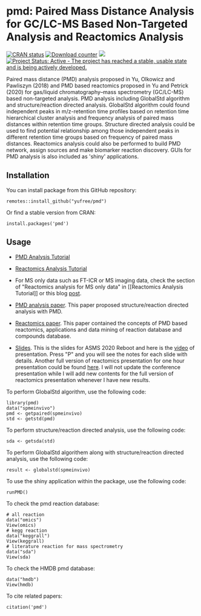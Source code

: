pmd: Paired Mass Distance Analysis for GC/LC-MS Based Non-Targeted Analysis and Reactomics Analysis
================

[![CRAN status](http://www.r-pkg.org/badges/version/pmd)](https://cran.r-project.org/package=pmd) [![Download counter](http://cranlogs.r-pkg.org/badges/pmd)](https://cran.r-project.org/package=pmd) [![](https://cranlogs.r-pkg.org/badges/grand-total/pmd)](https://cran.r-project.org/package=pmd) [![Project Status: Active - The project has reached a stable, usable state and is being actively developed.](http://www.repostatus.org/badges/latest/active.svg)](https://www.repostatus.org/) 

Paired mass distance (PMD) analysis proposed in Yu, Olkowicz and Pawliszyn (2018) and PMD based reactomics proposed in Yu and Petrick (2020) for gas/liquid chromatography–mass spectrometry (GC/LC-MS) based non-targeted analysis. PMD analysis including GlobalStd algorithm and structure/reaction directed analysis. GlobalStd algorithm could found independent peaks in m/z-retention time profiles based on retention time hierarchical cluster analysis and frequency analysis of paired mass distances within retention time groups. Structure directed analysis could be used to find potential relationship among those independent peaks in different retention time groups based on frequency of paired mass distances. Reactomics analysis could also be performed to build PMD network, assign sources and make biomarker reaction discovery. GUIs for PMD analysis is also included as 'shiny' applications.


Installation
------------

You can install package from this GitHub repository:

``` {r}
remotes::install_github("yufree/pmd")
```

Or find a stable version from CRAN:

``` {r}
install.packages('pmd')
```

Usage
-----

- [PMD Analysis Tutorial](https://yufree.github.io/pmd/articles/globalstd.html)

- [Reactomics Analysis Tutorial](https://yufree.github.io/pmd/articles/reactomics.html)

- For MS only data such as FT-ICR or MS imaging data, check the section of "Reactomics analysis for MS only data" in [[Reactomics Analysis Tutorial]] or this blog [post](https://yufree.cn/en/2024/05/29/reactomics-analysis-for-ms-only-data/).

- [PMD analysis paper](https://www.sciencedirect.com/science/article/abs/pii/S0003267018313047). This paper proposed structure/reaction directed analysis with PMD.

- [Reactomics paper](https://www.nature.com/articles/s42004-020-00403-z). This paper contained the concepts of PMD based reactomics, applications and data mining of reaction database and compounds database.

- [Slides](http://yufree.github.io/presentation/reactomics/pres-asms.html). This is the slides for ASMS 2020 Reboot and here is the [video](https://youtu.be/-mT3HcVygHE) of presentation. Press "P" and you will see the notes for each slide with details. Another full version of reactomics presentation for one hour presentation could be found [here](http://yufree.github.io/presentation/reactomics/pres). I will not update the conference presentation while I will add new contents for the full version of reactomics presentation whenever I have new results.


To perform GlobalStd algorithm, use the following code:

``` {r}
library(pmd)
data("spmeinvivo")
pmd <- getpaired(spmeinvivo)
std <- getstd(pmd)
```
To perform structure/reaction directed analysis, use the following code:

``` {r}
sda <- getsda(std)
```

To perform GlobalStd algorithem along with structure/reaction directed analysis, use the following code:

``` {r}
result <- globalstd(spmeinvivo)
```

To use the shiny application within the package, use the following code:

```{r}
runPMD()
```

To check the pmd reaction database:

```{r}
# all reaction
data("omics")
View(omics)
# kegg reaction
data("keggrall")
View(keggrall)
# literature reaction for mass spectrometry
data("sda")
View(sda)
```

To check the HMDB pmd database:

```{r}
data("hmdb")
View(hmdb)
```

To cite related papers:

```{r}
citation('pmd')
```
